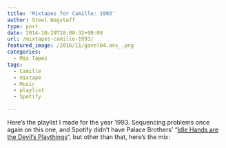 ```yaml
---
title: 'Mixtapes for Camille: 1993'
author: Steel Wagstaff
type: post
date: 2014-10-29T18:00:32+00:00
url: /mixtapes-camille-1993/
featured_image: /2016/11/gavel04.ans_.png
categories:
  - Mix Tapes
tags:
  - Camille
  - mixtape
  - Music
  - playlist
  - Spotify

---
```

Here&#8217;s the playlist I made for the year 1993. Sequencing problems once again on this one, and Spotify didn&#8217;t have Palace Brothers&#8217; &#8220;<a title="Palace Brothers, &quot;Idle Hands are the Devil&#039;s Playthings&quot;" href="https://www.youtube.com/watch?v=vcyevEPz54o" target="_blank">Idle Hands are the Devil&#8217;s Playthings</a>&#8220;, but other than that, here&#8217;s the mix: